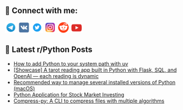 ## 🔎 Connect with me:
[<img src="https://github.com/bullbesh/bullbesh/blob/main/images/Telegram.png" width="32" height="32" />](https://t.me/bullbesh)
[<img src="https://github.com/bullbesh/bullbesh/blob/main/images/VK.png" width="32" height="32" />](https://vk.com/bullbesh)
[<img src="https://github.com/bullbesh/bullbesh/blob/main/images/Twitter.png" width="32" height="32" />](https://twitter.com/bullbesh1)
[<img src="https://github.com/bullbesh/bullbesh/blob/main/images/Instagram.png" width="32" height="32" />](https://www.instagram.com/bullbesh)
[<img src="https://github.com/bullbesh/bullbesh/blob/main/images/Reddit.png" width="32" height="32" />](https://www.reddit.com/user/bullbesh)
[<img src="https://github.com/bullbesh/bullbesh/blob/main/images/YouTube.png" width="32" height="32" />](https://www.youtube.com/channel/UCtfjRs6uzgq5mfm8S06WTcg)

## 📕 Latest r/Python Posts
<!-- BLOG-POST-LIST:START -->
- [How to add Python to your system path with uv](https://www.reddit.com/r/Python/comments/1jrnwty/how_to_add_python_to_your_system_path_with_uv/)
- [[Showcase] A tarot reading app built in Python with Flask, SQL, and OpenAI — each reading is dynamic](https://www.reddit.com/r/Python/comments/1jrnu4h/showcase_a_tarot_reading_app_built_in_python_with/)
- [Recommended way to manage several installed versions of Python &lpar;macOS&rpar;](https://www.reddit.com/r/Python/comments/1jrcqok/recommended_way_to_manage_several_installed/)
- [Python Application for Stock Market Investing](https://www.reddit.com/r/Python/comments/1jrcas7/python_application_for_stock_market_investing/)
- [Compress-py: A CLI to compress files with multiple algorithms](https://www.reddit.com/r/Python/comments/1jrc7jk/compresspy_a_cli_to_compress_files_with_multiple/)
<!-- BLOG-POST-LIST:END -->
